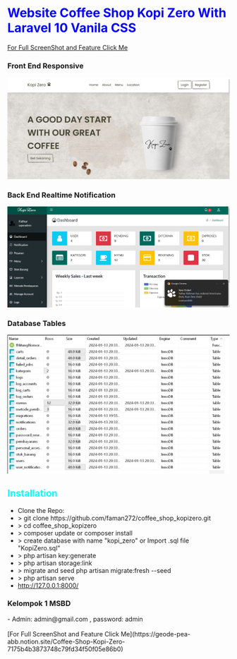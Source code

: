 <h1 style="color:blue">Website Coffee Shop Kopi Zero With Laravel 10 Vanila CSS</h1>

[For Full ScreenShot and Feature Click Me](https://geode-pea-abb.notion.site/Coffee-Shop-Kopi-Zero-7175b4b3873748c79fd34f50f05e86b0)


<h3>Front End Responsive</h3>

<img src="home.png" />

<h3>Back End Realtime Notification</h3>

<img src="admin.png" />

<h3>Database Tables</h3>

<img src="tabel.png" />

<h2 style="color:cyan">Installation</h2>
<ul>
    <li>Clone the Repo: <br> </li>
    <li style=""> > git clone https://github.com/faman272/coffee_shop_kopizero.git</li>
    <li> > cd coffee_shop_kopizero</li>
    <li> > composer update or composer install</li>
    <li> > create database with name "kopi_zero" or Import .sql file "KopiZero.sql"</li>
    <li> > php artisan key:generate</li>
    <li> > php artisan storage:link</li>
    <li> > migrate and seed php artisan migrate:fresh --seed</li>
    <li> > php artisan serve</li>
    <li> <a href="http://127.0.0.1:8000/">http://127.0.0.1:8000/</a> </li>
</ul>

<h3>Kelompok 1 MSBD</h3>
- Admin: admin@gmail.com , password: admin 
<br> <br>
[For Full ScreenShot and Feature Click Me](https://geode-pea-abb.notion.site/Coffee-Shop-Kopi-Zero-7175b4b3873748c79fd34f50f05e86b0)


